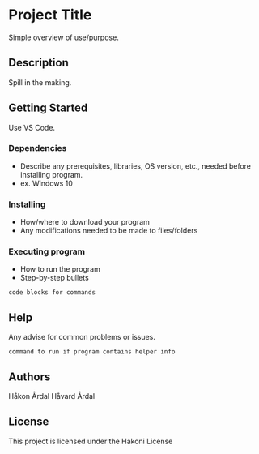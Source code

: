# Project Title

Simple overview of use/purpose.

## Description

Spill in the making.

## Getting Started

Use VS Code. 

### Dependencies

* Describe any prerequisites, libraries, OS version, etc., needed before installing program.
* ex. Windows 10

### Installing

* How/where to download your program
* Any modifications needed to be made to files/folders

### Executing program

* How to run the program
* Step-by-step bullets
```
code blocks for commands
```

## Help

Any advise for common problems or issues.
```
command to run if program contains helper info
```

## Authors

Håkon Årdal
Håvard Årdal

## License

This project is licensed under the Hakoni License
